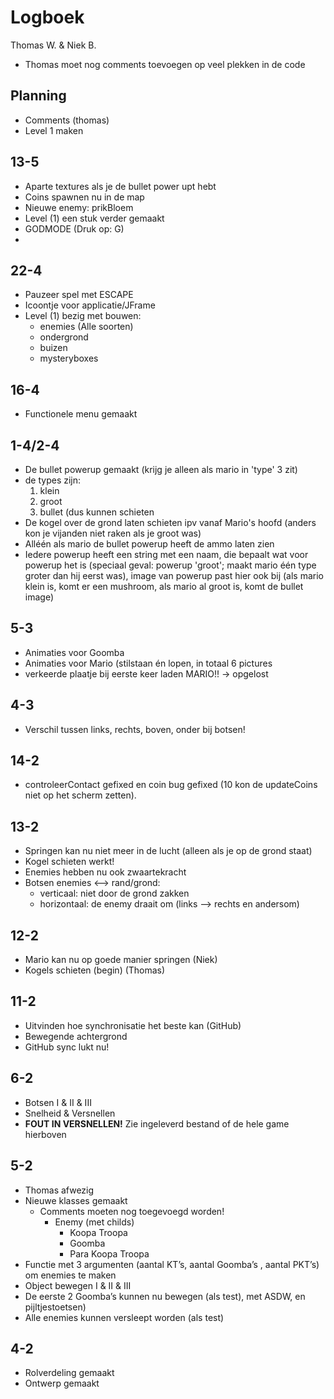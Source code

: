 # Logboek
Thomas W. & Niek B.

- Thomas moet nog comments toevoegen op veel plekken in de code

## Planning
- Comments (thomas)
- Level 1 maken
 
## 13-5
- Aparte textures als je de bullet power upt hebt
- Coins spawnen nu in de map
- Nieuwe enemy: prikBloem
- Level (1) een stuk verder gemaakt
- GODMODE (Druk op: G)
-
## 22-4
- Pauzeer spel met ESCAPE
- Icoontje voor applicatie/JFrame
- Level (1) bezig met bouwen:
	- enemies (Alle soorten)
	- ondergrond
	- buizen
	- mysteryboxes

## 16-4
- Functionele menu gemaakt

## 1-4/2-4
- De bullet powerup gemaakt (krijg je alleen als mario in 'type' 3 zit)
- de types zijn:
	1. klein
	2. groot
	3. bullet (dus kunnen schieten
- De kogel over de grond laten schieten ipv vanaf Mario's hoofd (anders kon je vijanden niet raken als je groot was)
- Alléén als mario de bullet powerup heeft de ammo laten zien
- Iedere powerup heeft een string met een naam, die bepaalt wat voor powerup het is (speciaal geval: powerup 'groot'; maakt mario één type groter dan hij eerst was), image van powerup past hier ook bij (als mario klein is, komt er een mushroom, als mario al groot is, komt de bullet image)

## 5-3
- Animaties voor Goomba
- Animaties voor Mario (stilstaan én lopen, in totaal 6 pictures
- verkeerde plaatje bij eerste keer laden MARIO!! -> opgelost

## 4-3
- Verschil tussen links, rechts, boven, onder bij botsen!

## 14-2
- controleerContact gefixed en coin bug gefixed (10 kon de updateCoins niet op het scherm zetten).

## 13-2
- Springen kan nu niet meer in de lucht (alleen als je op de grond staat)
- Kogel schieten werkt!
- Enemies hebben nu ook zwaartekracht
- Botsen enemies <--> rand/grond:
	- verticaal: niet door de grond zakken
	- horizontaal: de enemy draait om (links --> rechts en andersom)

## 12-2
- Mario kan nu op goede manier springen (Niek)
- Kogels schieten (begin) (Thomas)

## 11-2
- Uitvinden hoe synchronisatie het beste kan (GitHub)
- Bewegende achtergrond
- GitHub sync lukt nu!

## 6-2
- Botsen I & II & III
- Snelheid & Versnellen
- **FOUT IN VERSNELLEN!** Zie ingeleverd bestand of de hele game hierboven

## 5-2
- Thomas afwezig
- Nieuwe klasses gemaakt
	- Comments moeten nog toegevoegd worden!
		- Enemy (met childs)
			- Koopa Troopa
			- Goomba
			- Para Koopa Troopa
- Functie met 3 argumenten (aantal KT’s, aantal Goomba’s , aantal PKT’s) om enemies te maken
- Object bewegen I & II & III
- De eerste 2 Goomba’s kunnen nu bewegen (als test), met ASDW, en pijltjestoetsen)
- Alle enemies kunnen versleept worden (als test)

## 4-2
- Rolverdeling gemaakt
- Ontwerp gemaakt


